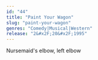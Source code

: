 ```yaml
---
id: "44"
title: "Paint Your Wagon"
slug: "paint-your-wagon"
genres: "Comedy|Musical|Western"
release: "2&#x2F;20&#x2F;1995"
---
```


Nursemaid&#39;s elbow, left elbow


